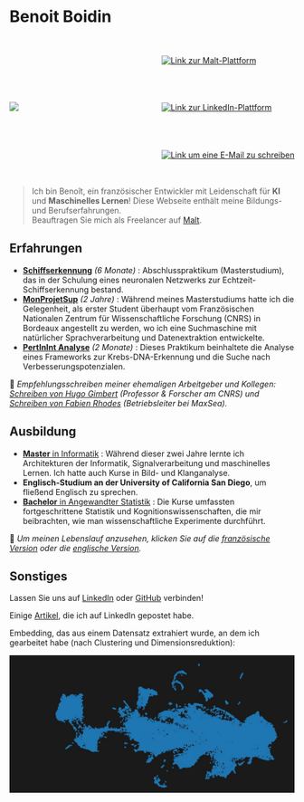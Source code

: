 # Benoit Boidin

<div style='display:flex; 
            justify-content:space-between;
            align-items:center;'>
    <a href="">
        <img src="img/profile_costume.jpg" style="height:250px;"/>
    </a>
    <div style="margin-left:15px;
                display: flex;
                flex-direction: column;
                justify-content:space-around;
                height:250px;">
        <a href="https://www.malt.fr/profile/benoitboidin" title="Wenn Sie Hilfe bei der Erstellung einer Aufgabe benötigen, zögern Sie nicht, mich zu kontaktieren!">
            <img src="https://is1-ssl.mzstatic.com/image/thumb/Purple211/v4/e7/57/44/e757440c-56dc-7a83-d983-5ca1b432b390/AppIcon-0-0-1x_U007emarketing-0-5-0-85-220.png/1200x630wa.png" 
            style="height:50px;"
            alt="Link zur Malt-Plattform"/>
        </a>
        <a href="https://fr.linkedin.com/in/benoît-boidin-276124a3">
            <img src="https://is1-ssl.mzstatic.com/image/thumb/Purple211/v4/ba/f3/2e/baf32ef3-571e-a8c8-d7c1-f12ca29dd2de/AppIcon-0-1x_U007emarketing-0-7-0-85-220-0.png/1200x630wa.png"  
            style="height:50px;"
            alt="Link zur LinkedIn-Plattform"/>
        </a>
        <a href="mailto:benoitboidin@icloud.com">
            <img src="https://is1-ssl.mzstatic.com/image/thumb/Purple116/v4/bd/1f/32/bd1f324b-6127-5373-7d27-8301d80de088/AppIcon-0-0-1x_U007emarketing-0-0-0-10-0-0-sRGB-0-0-0-GLES2_U002c0-512MB-85-220-0-0.png/1200x630wa.png"  
            style="height:50px;"
            alt="Link um eine E-Mail zu schreiben"/>
        </a>
    </div>
</div>

> Ich bin Benoît, ein französischer Entwickler mit Leidenschaft für **KI** und **Maschinelles Lernen**! Diese Webseite enthält meine Bildungs- und Berufserfahrungen.  
> Beauftragen Sie mich als Freelancer auf [Malt](<https://www.malt.fr/profile/benoitboidin>).

## Erfahrungen

- [**Schiffserkennung**](/experiences/ml_boat) _(6 Monate)_ : Abschlusspraktikum (Masterstudium), das in der Schulung eines neuronalen Netzwerks zur Echtzeit-Schiffserkennung bestand.
- [**MonProjetSup**](/experiences/monprojetsup) _(2 Jahre)_ : Während meines Masterstudiums hatte ich die Gelegenheit, als erster Student überhaupt vom Französischen Nationalen Zentrum für Wissenschaftliche Forschung (CNRS) in Bordeaux angestellt zu werden, wo ich eine Suchmaschine mit natürlicher Sprachverarbeitung und Datenextraktion entwickelte.  
- [**PertInInt Analyse**](/experiences/pertinint) _(2 Monate)_ : Dieses Praktikum beinhaltete die Analyse eines Frameworks zur Krebs-DNA-Erkennung und die Suche nach Verbesserungspotenzialen.  

📄 _Empfehlungsschreiben meiner ehemaligen Arbeitgeber und Kollegen: [Schreiben von Hugo Gimbert](/documents/recommandation_hugo.pdf) (Professor & Forscher am CNRS) und [Schreiben von Fabien Rhodes](/documents/recommandation_fabien.pdf) (Betriebsleiter bei MaxSea)._

## Ausbildung

- [**Master** in Informatik](/education/#master-en-informatique) : Während dieser zwei Jahre lernte ich Architekturen der Informatik, Signalverarbeitung und maschinelles Lernen. Ich hatte auch Kurse in Bild- und Klanganalyse.  
- **Englisch-Studium an der University of California San Diego**, um fließend Englisch zu sprechen.  
- [**Bachelor** in Angewandter Statistik](/education/#licence-de-statistiques-appliquées) : Die Kurse umfassten fortgeschrittene Statistik und Kognitionswissenschaften, die mir beibrachten, wie man wissenschaftliche Experimente durchführt.

📄 _Um meinen Lebenslauf anzusehen, klicken Sie auf die [französische Version](/documents/cv_fr.pdf) oder die [englische Version](/documents/cv_en.pdf)._

## Sonstiges

Lassen Sie uns auf [LinkedIn](https://fr.linkedin.com/in/benoît-boidin-276124a3) oder [GitHub](https://github.com/benoitboidin) verbinden!  

Einige [Artikel](/posts/posts), die ich auf LinkedIn gepostet habe.

Embedding, das aus einem Datensatz extrahiert wurde, an dem ich gearbeitet habe (nach Clustering und Dimensionsreduktion):

<img src="../fr/img/resnet101_umap_cropped.jpg"/>